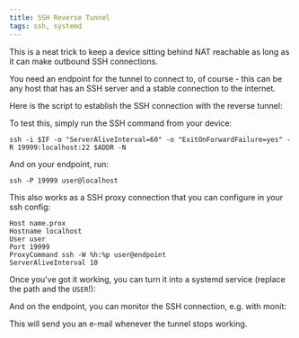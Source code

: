 ```yaml
---
title: SSH Reverse Tunnel
tags: ssh, systemd
---
```


This is a neat trick to keep a device sitting behind NAT reachable as long as it can make outbound SSH connections.

You need an endpoint for the tunnel to connect to, of course - this can be any host that has an SSH server and a stable connection to the internet.

Here is the script to establish the SSH connection with the reverse tunnel:

<script src="https://gist.github.com/duk3luk3/94aa449a7668cf549ecb79bdc8a52901.js?file=ssh_tunnel.sh"></script>

To test this, simply run the SSH command from your device:

`ssh -i $IF -o "ServerAliveInterval=60" -o "ExitOnForwardFailure=yes" -R 19999:localhost:22 $ADDR -N`

And on your endpoint, run:

`ssh -P 19999 user@localhost`

This also works as a SSH proxy connection that you can configure in your ssh config:

```
Host name.prox
Hostname localhost
User user
Port 19999
ProxyCommand ssh -W %h:%p user@endpoint
ServerAliveInterval 10
```

Once you've got it working, you can turn it into a systemd service (replace the path and the `USER`!):

<script src="https://gist.github.com/duk3luk3/94aa449a7668cf549ecb79bdc8a52901.js?file=ssh_tunnel.service"></script>

And on the endpoint, you can monitor the SSH connection, e.g. with monit:

<script src="https://gist.github.com/duk3luk3/94aa449a7668cf549ecb79bdc8a52901.js?file=ssh-tunnel.monit"></script>

This will send you an e-mail whenever the tunnel stops working.
